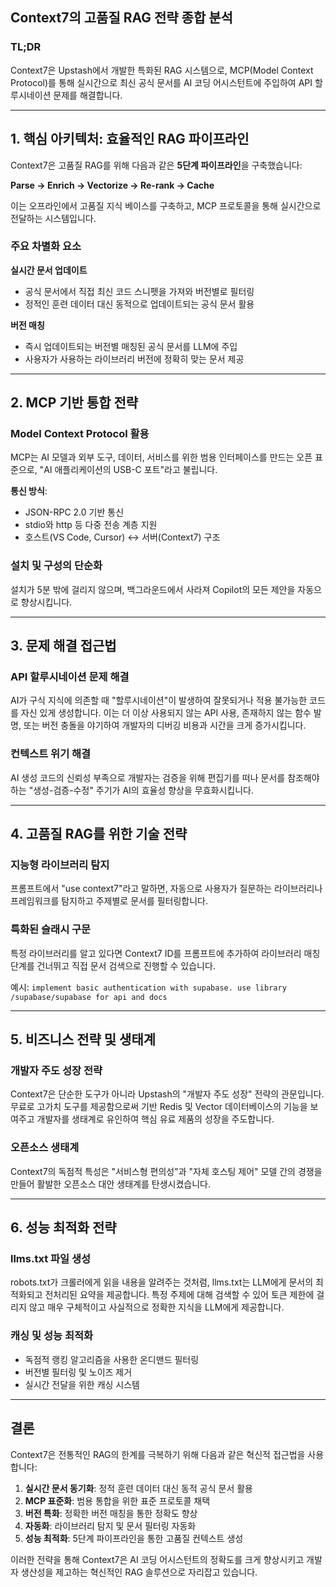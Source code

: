 ## **Context7의 고품질 RAG 전략 종합 분석**

### **TL;DR**
Context7은 Upstash에서 개발한 특화된 RAG 시스템으로, MCP(Model Context Protocol)를 통해 실시간으로 최신 공식 문서를 AI 코딩 어시스턴트에 주입하여 API 할루시네이션 문제를 해결합니다.

---

## **1. 핵심 아키텍처: 효율적인 RAG 파이프라인**

Context7은 고품질 RAG를 위해 다음과 같은 **5단계 파이프라인**을 구축했습니다:

**Parse → Enrich → Vectorize → Re-rank → Cache**

이는 오프라인에서 고품질 지식 베이스를 구축하고, MCP 프로토콜을 통해 실시간으로 전달하는 시스템입니다.

### **주요 차별화 요소**

**실시간 문서 업데이트**
- 공식 문서에서 직접 최신 코드 스니펫을 가져와 버전별로 필터링
- 정적인 훈련 데이터 대신 동적으로 업데이트되는 공식 문서 활용

**버전 매칭**
- 즉시 업데이트되는 버전별 매칭된 공식 문서를 LLM에 주입
- 사용자가 사용하는 라이브러리 버전에 정확히 맞는 문서 제공

---

## **2. MCP 기반 통합 전략**

### **Model Context Protocol 활용**
MCP는 AI 모델과 외부 도구, 데이터, 서비스를 위한 범용 인터페이스를 만드는 오픈 표준으로, "AI 애플리케이션의 USB-C 포트"라고 불립니다.

**통신 방식**:
- JSON-RPC 2.0 기반 통신
- stdio와 http 등 다중 전송 계층 지원
- 호스트(VS Code, Cursor) ↔ 서버(Context7) 구조

### **설치 및 구성의 단순화**
설치가 5분 밖에 걸리지 않으며, 백그라운드에서 사라져 Copilot의 모든 제안을 자동으로 향상시킵니다.

---

## **3. 문제 해결 접근법**

### **API 할루시네이션 문제 해결**
AI가 구식 지식에 의존할 때 "할루시네이션"이 발생하여 잘못되거나 적용 불가능한 코드를 자신 있게 생성합니다. 이는 더 이상 사용되지 않는 API 사용, 존재하지 않는 함수 발명, 또는 버전 충돌을 야기하여 개발자의 디버깅 비용과 시간을 크게 증가시킵니다.

### **컨텍스트 위기 해결**
AI 생성 코드의 신뢰성 부족으로 개발자는 검증을 위해 편집기를 떠나 문서를 참조해야 하는 "생성-검증-수정" 주기가 AI의 효율성 향상을 무효화시킵니다.

---

## **4. 고품질 RAG를 위한 기술 전략**

### **지능형 라이브러리 탐지**
프롬프트에서 "use context7"라고 말하면, 자동으로 사용자가 질문하는 라이브러리나 프레임워크를 탐지하고 주제별로 문서를 필터링합니다.

### **특화된 슬래시 구문**
특정 라이브러리를 알고 있다면 Context7 ID를 프롬프트에 추가하여 라이브러리 매칭 단계를 건너뛰고 직접 문서 검색으로 진행할 수 있습니다.

예시: `implement basic authentication with supabase. use library /supabase/supabase for api and docs`

---

## **5. 비즈니스 전략 및 생태계**

### **개발자 주도 성장 전략**
Context7은 단순한 도구가 아니라 Upstash의 "개발자 주도 성장" 전략의 관문입니다. 무료로 고가치 도구를 제공함으로써 기반 Redis 및 Vector 데이터베이스의 기능을 보여주고 개발자를 생태계로 유인하여 핵심 유료 제품의 성장을 주도합니다.

### **오픈소스 생태계**
Context7의 독점적 특성은 "서비스형 편의성"과 "자체 호스팅 제어" 모델 간의 경쟁을 만들어 활발한 오픈소스 대안 생태계를 탄생시켰습니다.

---

## **6. 성능 최적화 전략**

### **llms.txt 파일 생성**
robots.txt가 크롤러에게 읽을 내용을 알려주는 것처럼, llms.txt는 LLM에게 문서의 최적화되고 전처리된 요약을 제공합니다. 특정 주제에 대해 검색할 수 있어 토큰 제한에 걸리지 않고 매우 구체적이고 사실적으로 정확한 지식을 LLM에게 제공합니다.

### **캐싱 및 성능 최적화**
- 독점적 랭킹 알고리즘을 사용한 온디맨드 필터링
- 버전별 필터링 및 노이즈 제거
- 실시간 전달을 위한 캐싱 시스템

---

## **결론**

Context7은 전통적인 RAG의 한계를 극복하기 위해 다음과 같은 혁신적 접근법을 사용합니다:

1. **실시간 문서 동기화**: 정적 훈련 데이터 대신 동적 공식 문서 활용
2. **MCP 표준화**: 범용 통합을 위한 표준 프로토콜 채택
3. **버전 특화**: 정확한 버전 매칭을 통한 정확도 향상
4. **자동화**: 라이브러리 탐지 및 문서 필터링 자동화
5. **성능 최적화**: 5단계 파이프라인을 통한 고품질 컨텍스트 생성

이러한 전략을 통해 Context7은 AI 코딩 어시스턴트의 정확도를 크게 향상시키고 개발자 생산성을 제고하는 혁신적인 RAG 솔루션으로 자리잡고 있습니다.